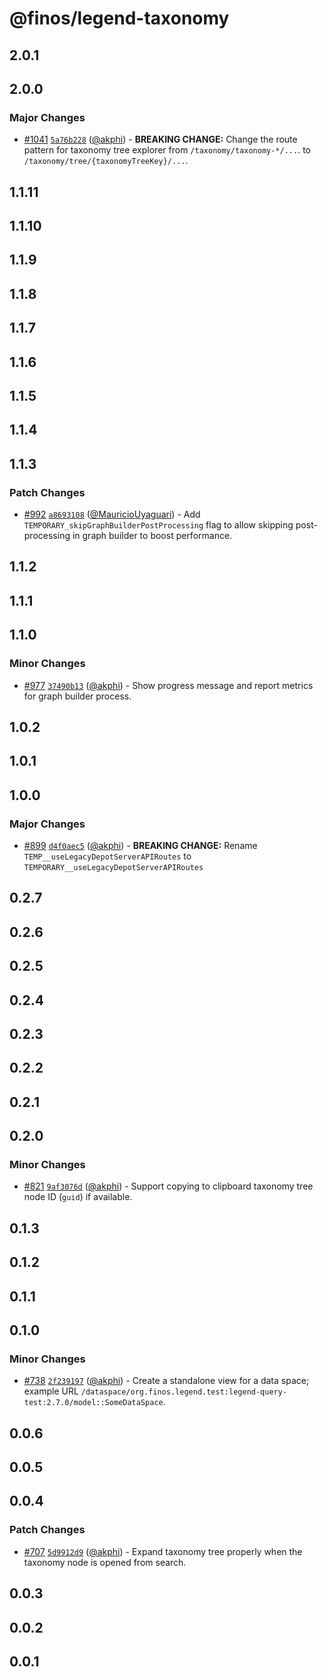 # @finos/legend-taxonomy

## 2.0.1

## 2.0.0

### Major Changes

- [#1041](https://github.com/finos/legend-studio/pull/1041) [`5a76b228`](https://github.com/finos/legend-studio/commit/5a76b2289cb88569e9a1acb2287960de3e593d25) ([@akphi](https://github.com/akphi)) - **BREAKING CHANGE:** Change the route pattern for taxonomy tree explorer from `/taxonomy/taxonomy-*/...`. to `/taxonomy/tree/{taxonomyTreeKey}/...`.

## 1.1.11

## 1.1.10

## 1.1.9

## 1.1.8

## 1.1.7

## 1.1.6

## 1.1.5

## 1.1.4

## 1.1.3

### Patch Changes

- [#992](https://github.com/finos/legend-studio/pull/992) [`a8693108`](https://github.com/finos/legend-studio/commit/a869310843265cf10a7595a3f53fb5b11ecf64aa) ([@MauricioUyaguari](https://github.com/MauricioUyaguari)) - Add `TEMPORARY_skipGraphBuilderPostProcessing` flag to allow skipping post-processing in graph builder to boost performance.

## 1.1.2

## 1.1.1

## 1.1.0

### Minor Changes

- [#977](https://github.com/finos/legend-studio/pull/977) [`37490b13`](https://github.com/finos/legend-studio/commit/37490b13d6156ad610bba2799e5621632885163d) ([@akphi](https://github.com/akphi)) - Show progress message and report metrics for graph builder process.

## 1.0.2

## 1.0.1

## 1.0.0

### Major Changes

- [#899](https://github.com/finos/legend-studio/pull/899) [`d4f0aec5`](https://github.com/finos/legend-studio/commit/d4f0aec5d536b3ad167ac702cc5c2070c265ed51) ([@akphi](https://github.com/akphi)) - **BREAKING CHANGE:** Rename `TEMP__useLegacyDepotServerAPIRoutes` to `TEMPORARY__useLegacyDepotServerAPIRoutes`

## 0.2.7

## 0.2.6

## 0.2.5

## 0.2.4

## 0.2.3

## 0.2.2

## 0.2.1

## 0.2.0

### Minor Changes

- [#821](https://github.com/finos/legend-studio/pull/821) [`9af3076d`](https://github.com/finos/legend-studio/commit/9af3076dee533f55b459cd8698df26f58d7f2309) ([@akphi](https://github.com/akphi)) - Support copying to clipboard taxonomy tree node ID (`guid`) if available.

## 0.1.3

## 0.1.2

## 0.1.1

## 0.1.0

### Minor Changes

- [#738](https://github.com/finos/legend-studio/pull/738) [`2f239197`](https://github.com/finos/legend-studio/commit/2f23919725f3b103ab2208f26bdbb482ef40186b) ([@akphi](https://github.com/akphi)) - Create a standalone view for a data space; example URL `/dataspace/org.finos.legend.test:legend-query-test:2.7.0/model::SomeDataSpace`.

## 0.0.6

## 0.0.5

## 0.0.4

### Patch Changes

- [#707](https://github.com/finos/legend-studio/pull/707) [`5d9912d9`](https://github.com/finos/legend-studio/commit/5d9912d9a2c883e23d8852325a25fe59ae7597b1) ([@akphi](https://github.com/akphi)) - Expand taxonomy tree properly when the taxonomy node is opened from search.

## 0.0.3

## 0.0.2

## 0.0.1
